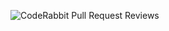 
![CodeRabbit Pull Request Reviews](https://img.shields.io/coderabbit/prs/github/nambak/ci-board?utm_source=oss&utm_medium=github&utm_campaign=nambak%2Fci-board&labelColor=171717&color=FF570A&link=https%3A%2F%2Fcoderabbit.ai&label=CodeRabbit+Reviews)
